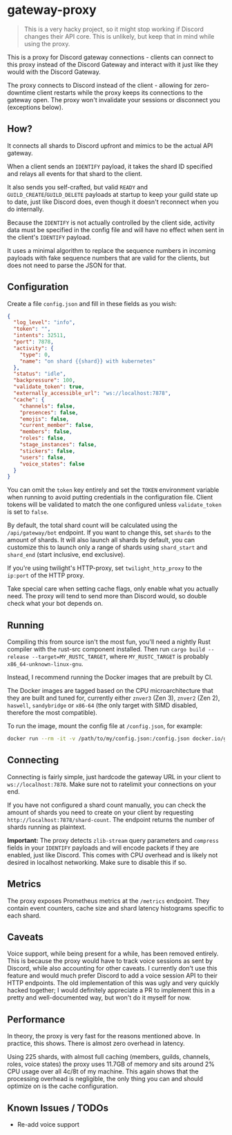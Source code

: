 # gateway-proxy

> This is a very hacky project, so it might stop working if Discord changes their API core. This is unlikely, but keep that in mind while using the proxy.

This is a proxy for Discord gateway connections - clients can connect to this proxy instead of the Discord Gateway and interact with it just like they would with the Discord Gateway.

The proxy connects to Discord instead of the client - allowing for zero-downtime client restarts while the proxy keeps its connections to the gateway open. The proxy won't invalidate your sessions or disconnect you (exceptions below).

## How?

It connects all shards to Discord upfront and mimics to be the actual API gateway.

When a client sends an `IDENTIFY` payload, it takes the shard ID specified and relays all events for that shard to the client.

It also sends you self-crafted, but valid `READY` and `GUILD_CREATE`/`GUILD_DELETE` payloads at startup to keep your guild state up to date, just like Discord does, even though it doesn't reconnect when you do internally.

Because the `IDENTIFY` is not actually controlled by the client side, activity data must be specified in the config file and will have no effect when sent in the client's `IDENTIFY` payload.

It uses a minimal algorithm to replace the sequence numbers in incoming payloads with fake sequence numbers that are valid for the clients, but does not need to parse the JSON for that.

## Configuration

Create a file `config.json` and fill in these fields as you wish:

```json
{
  "log_level": "info",
  "token": "",
  "intents": 32511,
  "port": 7878,
  "activity": {
    "type": 0,
    "name": "on shard {{shard}} with kubernetes"
  },
  "status": "idle",
  "backpressure": 100,
  "validate_token": true,
  "externally_accessible_url": "ws://localhost:7878",
  "cache": {
    "channels": false,
    "presences": false,
    "emojis": false,
    "current_member": false,
    "members": false,
    "roles": false,
    "stage_instances": false,
    "stickers": false,
    "users": false,
    "voice_states": false
  }
}
```

You can omit the `token` key entirely and set the `TOKEN` environment variable when running to avoid putting credentials in the configuration file. Client tokens will be validated to match the one configured unless `validate_token` is set to `false`.

By default, the total shard count will be calculated using the `/api/gateway/bot` endpoint. If you want to change this, set `shards` to the amount of shards. It will also launch all shards by default, you can customize this to launch only a range of shards using `shard_start` and `shard_end` (start inclusive, end exclusive).

If you're using twilight's HTTP-proxy, set `twilight_http_proxy` to the `ip:port` of the HTTP proxy.

Take special care when setting cache flags, only enable what you actually need. The proxy will tend to send more than Discord would, so double check what your bot depends on.

## Running

Compiling this from source isn't the most fun, you'll need a nightly Rust compiler with the rust-src component installed. Then run `cargo build --release --target=MY_RUSTC_TARGET`, where `MY_RUSTC_TARGET` is probably `x86_64-unknown-linux-gnu`.

Instead, I recommend running the Docker images that are prebuilt by CI.

The Docker images are tagged based on the CPU microarchitecture that they are built and tuned for, currently either `znver3` (Zen 3), `znver2` (Zen 2), `haswell`, `sandybridge` or `x86-64` (the only target with SIMD disabled, therefore the most compatible).

To run the image, mount the config file at `/config.json`, for example:

```bash
docker run --rm -it -v /path/to/my/config.json:/config.json docker.io/gelbpunkt/gateway-proxy:haswell
```

## Connecting

Connecting is fairly simple, just hardcode the gateway URL in your client to `ws://localhost:7878`. Make sure not to ratelimit your connections on your end.

If you have not configured a shard count manually, you can check the amount of shards you need to create on your client by requesting `http://localhost:7878/shard-count`. The endpoint returns the number of shards running as plaintext.

**Important:** The proxy detects `zlib-stream` query parameters and `compress` fields in your `IDENTIFY` payloads and will encode packets if they are enabled, just like Discord. This comes with CPU overhead and is likely not desired in localhost networking. Make sure to disable this if so.

## Metrics

The proxy exposes Prometheus metrics at the `/metrics` endpoint. They contain event counters, cache size and shard latency histograms specific to each shard.

## Caveats

Voice support, while being present for a while, has been removed entirely. This is because the proxy would have to track voice sessions as sent by Discord, while also accounting for other caveats. I currently don't use this feature and would much prefer Discord to add a voice session API to their HTTP endpoints. The old implementation of this was ugly and very quickly hacked together; I would definitely appreciate a PR to implement this in a pretty and well-documented way, but won't do it myself for now.

## Performance

In theory, the proxy is very fast for the reasons mentioned above. In practice, this shows. There is almost zero overhead in latency.

Using 225 shards, with almost full caching (members, guilds, channels, roles, voice states) the proxy uses 11.7GB of memory and sits around 2% CPU usage over all 4c/8t of my machine. This again shows that the processing overhead is negligible, the only thing you can and should optimize on is the cache configuration.

## Known Issues / TODOs

- Re-add voice support
